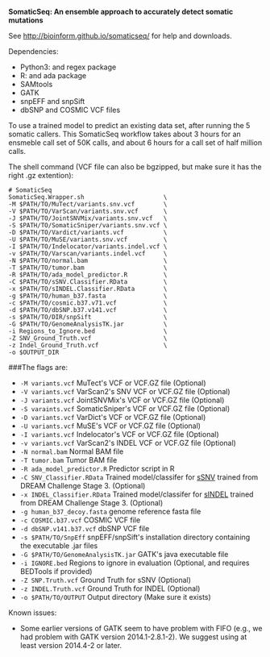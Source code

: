<b>SomaticSeq: An ensemble approach to accurately detect somatic mutations</b>

See http://bioinform.github.io/somaticseq/ for help and downloads. 

Dependencies:
* Python3: and regex package
* R: and ada package
* SAMtools
* GATK
* snpEFF and snpSift
* dbSNP and COSMIC VCF files


To use a trained model to predict an existing data set, after running the 5 somatic callers. 
This SomaticSeq workflow takes about 3 hours for an ensmeble call set of 50K calls, and about 6 hours for a call set of half million calls. 

The shell command (VCF file can also be bgzipped, but make sure it has the right .gz extention):
```
# SomaticSeq
SomaticSeq.Wrapper.sh                      \
-M $PATH/TO/MuTect/variants.snv.vcf        \
-V $PATH/TO/VarScan/variants.snv.vcf       \
-J $PATH/TO/JointSNVMix/variants.snv.vcf   \
-S $PATH/TO/SomaticSniper/variants.snv.vcf \
-D $PATH/TO/Vardict/variants.vcf           \
-U $PATH/TO/MuSE/variants.snv.vcf          \
-I $PATH/TO/Indelocator/variants.indel.vcf \
-v $PATH/TO/Varscan/variants.indel.vcf     \
-N $PATH/TO/normal.bam                     \
-T $PATH/TO/tumor.bam                      \
-R $PATH/TO/ada_model_predictor.R          \
-C $PATH/TO/sSNV.Classifier.RData          \
-x $PATH/TO/sINDEL.Classifier.RData        \
-g $PATH/TO/human_b37.fasta                \
-c $PATH/TO/cosmic.b37.v71.vcf             \
-d $PATH/TO/dbSNP.b37.v141.vcf             \
-s $PATH/TO/DIR/snpSift                    \
-G $PATH/TO/GenomeAnalysisTK.jar           \
-i Regions_to_Ignore.bed                   \
-Z SNV_Ground_Truth.vcf                    \
-z Indel_Ground_Truth.vcf                  \
-o $OUTPUT_DIR
```

###The flags are:

- `-M variants.vcf`
    MuTect's VCF or VCF.GZ file (Optional)
- `-V variants.vcf`
    VarScan2's SNV VCF or VCF.GZ file (Optional)
- `-J variants.vcf`
    JointSNVMix's VCF or VCF.GZ file (Optional)
- `-S varaints.vcf` 
    SomaticSniper's VCF or VCF.GZ file (Optional)
- `-D variants.vcf` 
    VarDict's VCF or VCF.GZ file (Optional)
- `-U variants.vcf`
    MuSE's VCF or VCF.GZ file (Optional)
- `-I variants.vcf`
    Indelocator's VCF or VCF.GZ file (Optional)
- `-v variants.vcf`
    VarScan2's INDEL VCF or VCF.GZ file (Optional)
- `-N normal.bam` 
    Normal BAM file
- `-T tumor.bam` 
    Tumor BAM file
- `-R ada_model_predictor.R` 
    Predictor script in R
- `-C SNV_Classifier.RData` 
    Trained model/classifer for [sSNV](https://drive.google.com/open?id=0B9pfRlnkG-Z7QWdPVzZOWm5zbUU) trained from DREAM Challenge Stage 3. (Optional)
- `-x INDEL_Classifier.RData`
    Trained model/classifer for [sINDEL](https://drive.google.com/open?id=0B9pfRlnkG-Z7THRzcFZoaDBpdUE) trained from DREAM Challenge Stage 3. (Optional)
- `-g human_b37_decoy.fasta` 
    genome reference fasta file
- `-c COSMIC.b37.vcf`
    COSMIC VCF file
- `-d dbSNP.v141.b37.vcf`
    dbSNP VCF file
- `-s $PATH/TO/SnpEff`
    snpEFF/snpSift's installation directory containing the executable .jar files
- `-G $PATH/TO/GenomeAnalysisTK.jar`
    GATK's java executable file
- `-i IGNORE.bed`
    Regions to ignore in evaluation (Optional, and requires BEDTools if provided)
- `-Z SNP.Truth.vcf`
    Ground Truth for sSNV (Optional)
- `-z INDEL.Truth.vcf`
    Ground Truth for INDEL (Optional)
- `-o $PATH/TO/OUTPUT` 
    Output directory (Make sure it exists)


Known issues:
* Some earlier versions of GATK seem to have problem with FIFO (e.g., we had problem with GATK version 2014.1-2.8.1-2). We suggest using at least version 2014.4-2 or later.
